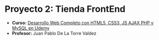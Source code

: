 # Proyecto 2: Tienda FrontEnd
- **Curso:** [Desarrollo Web Completo con HTML5, CSS3, JS AJAX PHP y MySQL en Udemy](https://www.udemy.com/course/desarrollo-web-completo-con-html5-css3-js-php-y-mysql/)
- **Profesor:** Juan Pablo De La Torre Valdez
